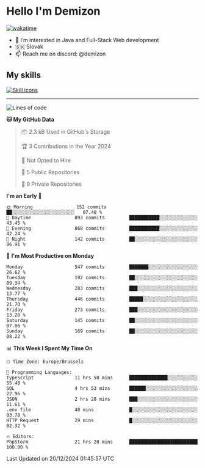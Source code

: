 # Hello I'm Demizon
[![wakatime](https://wakatime.com/badge/user/6ad1949f-d6d7-44f9-9eee-c35e54cc499b.svg)](https://wakatime.com/@6ad1949f-d6d7-44f9-9eee-c35e54cc499b)
- 👀 I’m interested in Java and Full-Stack Web development
- 🇸🇰 Slovak
- 📫 Reach me on discord: @demizon

## My skills
[![Skill icons](https://skillicons.dev/icons?i=java,js,ts,html,css,react,nextjs,tailwind,supabase,py,git,docker,linux,mysql,postgres,mongo&theme=dark)](https://github.com/Demizon3433)

---

<!--START_SECTION:waka-->
![Lines of code](https://img.shields.io/badge/From%20Hello%20World%20I%27ve%20Written-608.8%20thousand%20lines%20of%20code-blue)

**🐱 My GitHub Data** 

> 📦 2.3 kB Used in GitHub's Storage 
 > 
> 🏆 3 Contributions in the Year 2024
 > 
> 🚫 Not Opted to Hire
 > 
> 📜 5 Public Repositories 
 > 
> 🔑 9 Private Repositories 
 > 
**I'm an Early 🐤** 

```text
🌞 Morning                152 commits         ██░░░░░░░░░░░░░░░░░░░░░░░   07.40 % 
🌆 Daytime                893 commits         ███████████░░░░░░░░░░░░░░   43.45 % 
🌃 Evening                868 commits         ███████████░░░░░░░░░░░░░░   42.24 % 
🌙 Night                  142 commits         ██░░░░░░░░░░░░░░░░░░░░░░░   06.91 % 
```
📅 **I'm Most Productive on Monday** 

```text
Monday                   547 commits         ███████░░░░░░░░░░░░░░░░░░   26.62 % 
Tuesday                  192 commits         ██░░░░░░░░░░░░░░░░░░░░░░░   09.34 % 
Wednesday                283 commits         ███░░░░░░░░░░░░░░░░░░░░░░   13.77 % 
Thursday                 446 commits         █████░░░░░░░░░░░░░░░░░░░░   21.70 % 
Friday                   273 commits         ███░░░░░░░░░░░░░░░░░░░░░░   13.28 % 
Saturday                 145 commits         ██░░░░░░░░░░░░░░░░░░░░░░░   07.06 % 
Sunday                   169 commits         ██░░░░░░░░░░░░░░░░░░░░░░░   08.22 % 
```


📊 **This Week I Spent My Time On** 

```text
🕑︎ Time Zone: Europe/Brussels

💬 Programming Languages: 
TypeScript               11 hrs 50 mins      ██████████████░░░░░░░░░░░   55.48 % 
SQL                      4 hrs 53 mins       ██████░░░░░░░░░░░░░░░░░░░   22.96 % 
JSON                     2 hrs 28 mins       ███░░░░░░░░░░░░░░░░░░░░░░   11.61 % 
.env file                48 mins             █░░░░░░░░░░░░░░░░░░░░░░░░   03.78 % 
HTTP Request             29 mins             █░░░░░░░░░░░░░░░░░░░░░░░░   02.32 % 

🔥 Editors: 
PhpStorm                 21 hrs 20 mins      █████████████████████████   100.00 % 
```


 Last Updated on 20/12/2024 01:45:57 UTC
<!--END_SECTION:waka-->
